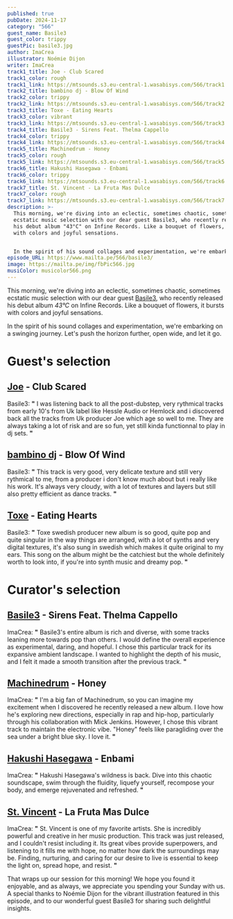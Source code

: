 ```yaml
---
published: true
pubDate: 2024-11-17
category: "566"
guest_name: Basile3
guest_color: trippy
guestPic: basile3.jpg
author: ImaCrea
illustrator: Noémie Dijon
writer: ImaCrea
track1_title: Joe - Club Scared
track1_color: rough
track1_link: https://mtsounds.s3.eu-central-1.wasabisys.com/566/track1.mp3
track2_title: bambino dj - Blow Of Wind
track2_color: trippy
track2_link: https://mtsounds.s3.eu-central-1.wasabisys.com/566/track2.mp3
track3_title: Toxe - Eating Hearts
track3_color: vibrant
track3_link: https://mtsounds.s3.eu-central-1.wasabisys.com/566/track3.mp3
track4_title: Basile3 - Sirens Feat. Thelma Cappello
track4_color: trippy
track4_link: https://mtsounds.s3.eu-central-1.wasabisys.com/566/track4.mp3
track5_title: Machinedrum - Honey
track5_color: rough
track5_link: https://mtsounds.s3.eu-central-1.wasabisys.com/566/track5.mp3
track6_title: Hakushi Hasegawa - Enbami
track6_color: trippy
track6_link: https://mtsounds.s3.eu-central-1.wasabisys.com/566/track6.mp3
track7_title: St. Vincent - La Fruta Mas Dulce
track7_color: rough
track7_link: https://mtsounds.s3.eu-central-1.wasabisys.com/566/track7.mp3
description: >-
  This morning, we're diving into an eclectic, sometimes chaotic, sometimes
  ecstatic music selection with our dear guest Basile3, who recently released
  his debut album "43°C" on Infine Records. Like a bouquet of flowers, it bursts
  with colors and joyful sensations.


  In the spirit of his sound collages and experimentation, we're embarking on a swinging journey. Let's push the horizon further, open wide, and let it go.
episode_URL: https://www.mailta.pe/566/basile3/
image: https://mailta.pe/img/fbPic566.jpg
musiColor: musicolor566.png
---
```

This morning, we're diving into an eclectic, sometimes chaotic, sometimes ecstatic music selection with our dear guest [Basile3](https://basile3.bandcamp.com/album/43-c), who recently released his debut album *43°C* on Infine Records. Like a bouquet of flowers, it bursts with colors and joyful sensations.

In the spirit of his sound collages and experimentation, we're embarking on a swinging journey. Let's push the horizon further, open wide, and let it go.

# Guest's selection

## [Joe](https://joemakemusic.bandcamp.com/album/hek022-punters-step-out-club-scared) - Club Scared

Basile3: **"** I was listening back to all the post-dubstep, very rythmical tracks from early 10's from Uk label like Hessle Audio or Hemlock and i discovered back all the tracks from Uk producer Joe which age so well to me. They are always taking a lot of risk and are so fun, yet still kinda functionnal to play in dj sets. **"** 

## [bambino dj](https://bambinodj.bandcamp.com/album/quixotek) - Blow Of Wind

Basile3: **"** This track is very good, very delicate texture and still very rythmical to me, from a producer i don't know much about but i really like his work. It's always very cloudy, with a lot of textures and layers but still also pretty efficient as dance tracks. **"** 

## [Toxe](https://toxe.bandcamp.com/album/toxe2) - Eating Hearts

Basile3: **"** Toxe swedish producer new album is so good, quite pop and quite singular in the way things are arranged, with a lot of synths and very digital textures, it's also sung in swedish which makes it quite original to my ears. This song on the album might be the catchiest but the whole definitely worth to look into, if you're into synth music and dreamy pop. **"** 

# Curator's selection

## [Basile3](https://basile3.bandcamp.com/album/43-c) - Sirens Feat. Thelma Cappello

 ImaCrea: **"** Basile3's entire album is rich and diverse, with some tracks leaning more towards pop than others. I would define the overall experience as experimental, daring, and hopeful. I chose this particular track for its expansive ambient landscape. I wanted to highlight the depth of his music, and I felt it made a smooth transition after the previous track. **"** 

## [Machinedrum](https://machinedrum.bandcamp.com/album/3for82) - Honey

 ImaCrea: **"** I'm a big fan of Machinedrum, so you can imagine my excitement when I discovered he recently released a new album. I love how he's exploring new directions, especially in rap and hip-hop, particularly through his collaboration with Mick Jenkins. However, I chose this vibrant track to maintain the electronic vibe. "Honey" feels like paragliding over the sea under a bright blue sky. I love it. **"** 

## [Hakushi Hasegawa](https://hakushihasegawa.bandcamp.com/album/mah-gakk) - Enbami

 ImaCrea: **"** Hakushi Hasegawa's wildness is back. Dive into this chaotic soundscape, swim through the fluidity, liquefy yourself, recompose your body, and emerge rejuvenated and refreshed. **"** 

## [St. Vincent](https://stvincent.bandcamp.com/album/all-born-screaming-2) - La Fruta Mas Dulce

 ImaCrea: **"** St. Vincent is one of my favorite artists. She is incredibly powerful and creative in her music production. This track was just released, and I couldn't resist including it. Its great vibes provide superpowers, and listening to it fills me with hope, no matter how dark the surroundings may be. Finding, nurturing, and caring for our desire to live is essential to keep the light on, spread hope, and resist. **"** 

That wraps up our session for this morning! We hope you found it 
enjoyable, and as always, we appreciate you spending your Sunday with 
us. A special thanks to Noémie Dijon for the vibrant illustration 
featured in this episode, and to our wonderful guest Basile3 for 
sharing such delightful insights.
